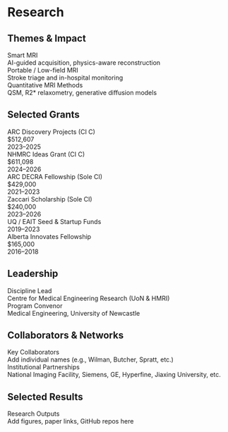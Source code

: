 # Research

## Themes & Impact
<div class="cv-list">

  <div class="cv-card">
    <div class="cv-title">
      Smart MRI
      <div class="cv-sub">AI-guided acquisition, physics-aware reconstruction</div>
    </div>
  </div>

  <div class="cv-card">
    <div class="cv-title">
      Portable / Low-field MRI
      <div class="cv-sub">Stroke triage and in-hospital monitoring</div>
    </div>
  </div>

  <div class="cv-card">
    <div class="cv-title">
      Quantitative MRI Methods
      <div class="cv-sub">QSM, R2* relaxometry, generative diffusion models</div>
    </div>
  </div>

</div>


## Selected Grants
<div class="cv-list">

  <div class="cv-card">
    <div class="cv-title">
      ARC Discovery Projects (CI C)
      <div class="cv-sub">$512,607</div>
    </div>
    <span class="cv-year">2023–2025</span>
  </div>

  <div class="cv-card">
    <div class="cv-title">
      NHMRC Ideas Grant (CI C)
      <div class="cv-sub">$611,098</div>
    </div>
    <span class="cv-year">2024–2026</span>
  </div>

  <div class="cv-card">
    <div class="cv-title">
      ARC DECRA Fellowship (Sole CI)
      <div class="cv-sub">$429,000</div>
    </div>
    <span class="cv-year">2021–2023</span>
  </div>

  <div class="cv-card">
    <div class="cv-title">
      Zaccari Scholarship (Sole CI)
      <div class="cv-sub">$240,000</div>
    </div>
    <span class="cv-year">2023–2026</span>
  </div>

  <div class="cv-card">
    <div class="cv-title">
      UQ / EAIT Seed & Startup Funds
    </div>
    <span class="cv-year">2019–2023</span>
  </div>

  <div class="cv-card">
    <div class="cv-title">
      Alberta Innovates Fellowship
      <div class="cv-sub">$165,000</div>
    </div>
    <span class="cv-year">2016–2018</span>
  </div>

</div>


## Leadership
<div class="cv-list">

  <div class="cv-card">
    <div class="cv-title">
      Discipline Lead
      <div class="cv-sub">Centre for Medical Engineering Research (UoN & HMRI)</div>
    </div>
  </div>

  <div class="cv-card">
    <div class="cv-title">
      Program Convenor
      <div class="cv-sub">Medical Engineering, University of Newcastle</div>
    </div>
  </div>

</div>


## Collaborators & Networks
<div class="cv-list">

  <div class="cv-card">
    <div class="cv-title">
      Key Collaborators
      <div class="cv-sub">Add individual names (e.g., Wilman, Butcher, Spratt, etc.)</div>
    </div>
  </div>

  <div class="cv-card">
    <div class="cv-title">
      Institutional Partnerships
      <div class="cv-sub">National Imaging Facility, Siemens, GE, Hyperfine, Jiaxing University, etc.</div>
    </div>
  </div>

</div>


## Selected Results
<div class="cv-list">

  <div class="cv-card">
    <div class="cv-title">
      Research Outputs
      <div class="cv-sub">Add figures, paper links, GitHub repos here</div>
    </div>
  </div>

</div>